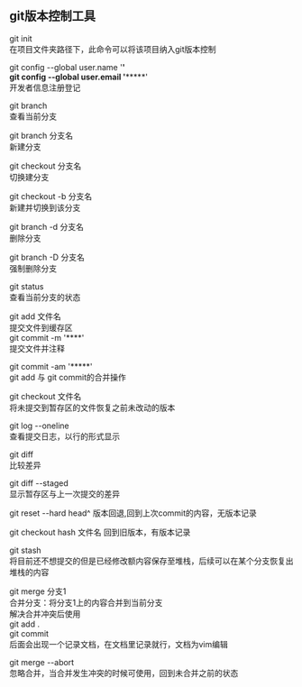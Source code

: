## git版本控制工具
git init<br/>
在项目文件夹路径下，此命令可以将该项目纳入git版本控制

git config --global user.name '****'<br/>
git config --global user.email '*********'<br/>
开发者信息注册登记

git branch<br/>
查看当前分支

git branch 分支名<br/>
新建分支

git checkout 分支名<br/>
切换建分支

git checkout -b 分支名<br/>
新建并切换到该分支

git branch -d 分支名<br/>
删除分支

git branch -D 分支名<br/>
强制删除分支

git status<br/>
查看当前分支的状态

git add 文件名<br/>
提交文件到缓存区<br>
git commit -m '****'<br/>
提交文件并注释

git commit -am '*****'<br/>
git add 与 git commit的合并操作

git checkout 文件名<br/>
将未提交到暂存区的文件恢复之前未改动的版本

git log --oneline<br/>
查看提交日志，以行的形式显示

git diff<br/>
比较差异

git diff --staged<br/>
显示暂存区与上一次提交的差异

git reset --hard head^
版本回退,回到上次commit的内容，无版本记录

git checkout hash 文件名
回到旧版本，有版本记录

git stash<br/>
将目前还不想提交的但是已经修改额内容保存至堆栈，后续可以在某个分支恢复出堆栈的内容

git merge 分支1<br/>
合并分支：将分支1上的内容合并到当前分支<br/>
解决合并冲突后使用<br/>
git add .<br/>
git commit<br/>
后面会出现一个记录文档，在文档里记录就行，文档为vim编辑 

git merge --abort<br/>
忽略合并，当合并发生冲突的时候可使用，回到未合并之前的状态 